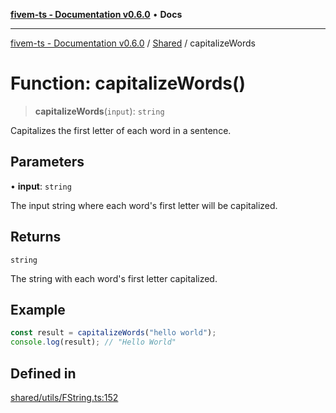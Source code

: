 [**fivem-ts - Documentation v0.6.0**](../../../README.md) • **Docs**

***

[fivem-ts - Documentation v0.6.0](../../../README.md) / [Shared](../README.md) / capitalizeWords

# Function: capitalizeWords()

> **capitalizeWords**(`input`): `string`

Capitalizes the first letter of each word in a sentence.

## Parameters

• **input**: `string`

The input string where each word's first letter will be capitalized.

## Returns

`string`

The string with each word's first letter capitalized.

## Example

```ts
const result = capitalizeWords("hello world");
console.log(result); // "Hello World"
```

## Defined in

[shared/utils/FString.ts:152](https://github.com/Purpose-Dev/fivem-ts/blob/main/src/shared/utils/FString.ts#L152)
